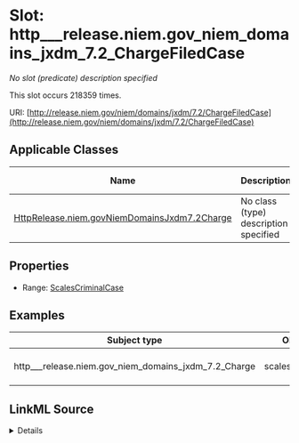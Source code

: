 

# Slot: http___release.niem.gov_niem_domains_jxdm_7.2_ChargeFiledCase


_No slot (predicate) description specified_






This slot occurs 218359 times.


URI: [http://release.niem.gov/niem/domains/jxdm/7.2/ChargeFiledCase](http://release.niem.gov/niem/domains/jxdm/7.2/ChargeFiledCase)



<!-- no inheritance hierarchy -->





## Applicable Classes

| Name | Description | Modifies Slot |
| --- | --- | --- |
| [HttpRelease.niem.govNiemDomainsJxdm7.2Charge](../classes/HttpRelease.niem.govNiemDomainsJxdm7.2Charge.md) | No class (type) description specified |  yes  |







## Properties

* Range: [ScalesCriminalCase](../classes/ScalesCriminalCase.md)






## Examples

| Subject type | Object type | Example subject | Example object | Occurrences |
| --- | --- | --- | --- | --- |
| http___release.niem.gov_niem_domains_jxdm_7.2_Charge | scales_CriminalCase | scales:Charge/fulton-01-10000019 | scales:Case/ga-fulton-01-18CR000562G | 218359 |




## LinkML Source

<details>

```yaml
name: http___release.niem.gov_niem_domains_jxdm_7.2_ChargeFiledCase
annotations:
  count:
    tag: count
    value: 218359
description: No slot (predicate) description specified
examples:
- object:
    example_object: scales:Case/ga-fulton-01-18CR000562G
    example_object_type: scales_CriminalCase
    example_predicate: http://release.niem.gov/niem/domains/jxdm/7.2/ChargeFiledCase
    example_subject: scales:Charge/fulton-01-10000019
    example_subject_type: http___release.niem.gov_niem_domains_jxdm_7.2_Charge
from_schema: scales-kg
rank: 1000
slot_uri: http://release.niem.gov/niem/domains/jxdm/7.2/ChargeFiledCase
alias: http___release.niem.gov_niem_domains_jxdm_7.2_ChargeFiledCase
domain_of:
- http___release.niem.gov_niem_domains_jxdm_7.2_Charge
range: scales_CriminalCase

```
</details>